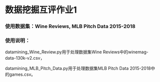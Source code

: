 # 数据挖掘互评作业1  

### 使用数据集：Wine Reviews, MLB Pitch Data 2015-2018  

### 使用说明：
datamining_Wine_Review.py用于处理数据集Wine Reviews中的winemag-data-130k-v2.csv，  

datamining_MLB_Pitch_Data.py用于处理数据集MLB Pitch Data 2015-2018中的games.csv。
